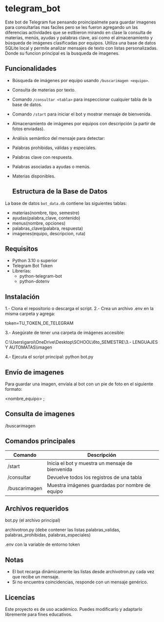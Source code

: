 # telegram_bot
Este bot de Telegram fue pensando proincipalmete para guardar imagenes para consultarlas mas faciles pero se les fueron agregando un las diferencias actividades que se estbieron mirando en clase
la consulta de materias, menús, ayudas y palabras clave, 
así como el almacenamiento y búsqueda de imágenes clasificadas por equipos. 
Utiliza una base de datos SQLite local y permite analizar mensajes de texto con listas personalizadas.
Donde su funcion principal es la busqueda de imagenes.

## Funcionalidades
- Búsqueda de imágenes por equipo usando `/buscarimagen <equipo>`.
- Consulta de materias por texto.
- Comando `/consultar <tabla>` para inspeccionar cualquier tabla de la base de datos.
- Comando `/start` para iniciar el bot y mostrar mensaje de bienvenida.
- Almacenamiento de imágenes por equipos con descripción (a partir de fotos enviadas).
- Análisis semántico del mensaje para detectar:
- Palabras prohibidas, válidas y especiales.
- Palabras clave con respuesta.
- Palabras asociadas a ayudas o menús.
- Materias disponibles.

  ## Estructura de la Base de Datos

La base de datos `bot_data.db` contiene las siguientes tablas:

- materias(nombre, tipo, semestre)
- ayudas(palabra_clave, contenido)
- menus(nombre, opciones)
- palabras_clave(palabra, respuesta)
- imagenes(equipo, descripcion, ruta)


## Requisitos

- Python 3.10 o superior
- Telegram Bot Token
- Librerías:
  * python-telegram-bot
  * python-dotenv

## Instalación
1.- Clona el repositorio o descarga el script.
2.- Crea un archivo .env en la misma carpeta y agrega:

token=TU_TOKEN_DE_TELEGRAM

3.- Asegúrate de tener una carpeta de imágenes accesible:

C:\Users\garoi\OneDrive\Desktop\SCHOOL\6to_SEMESTRE\3.- LENGUAJES Y AUTOMATAS\imagen

4.- Ejecuta el script principal:
python bot.py

## Envío de imagenes
Para guardar una imagen, envíala al bot con un pie de foto en el siguiente formato:

<nombre_equipo> ; <descripcion>

## Consulta de imagenes

/buscarimagen <equipo>

## Comandos principales

| Comando                  | Descripción                                      |
| ------------------------ | ------------------------------------------------ |
| /start                   | Inicia el bot y muestra un mensaje de bienvenida |
| /consultar <tabla>       | Devuelve todos los registros de una tabla        |
| /buscarimagen <equipo>   | Muestra imágenes guardadas por nombre de equipo  |


## Archivos requeridos
bot.py (el archivo principal)

archivotron.py (debe contener las listas palabras_validas, palabras_prohibidas, palabras_especiales)

.env con la variable de entorno token

## Notas

* El bot recarga dinámicamente las listas desde archivotron.py cada vez que recibe un mensaje.
* Si no encuentra coincidencias, responde con un mensaje genérico.

## Licencias  
Este proyecto es de uso académico. Puedes modificarlo y adaptarlo libremente para fines educativos.

